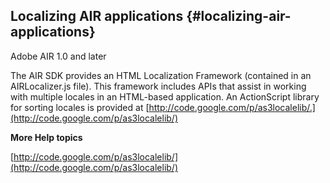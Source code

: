 ## Localizing AIR applications {#localizing-air-applications}

Adobe AIR 1.0 and later

The AIR SDK provides an HTML Localization Framework (contained in an AIRLocalizer.js file). This framework includes APIs that assist in working with multiple locales in an HTML-based application. An ActionScript library for sorting locales is provided at [http://code.google.com/p/as3localelib/.](http://code.google.com/p/as3localelib/)

**More Help topics**

[http://code.google.com/p/as3localelib/](http://code.google.com/p/as3localelib/)